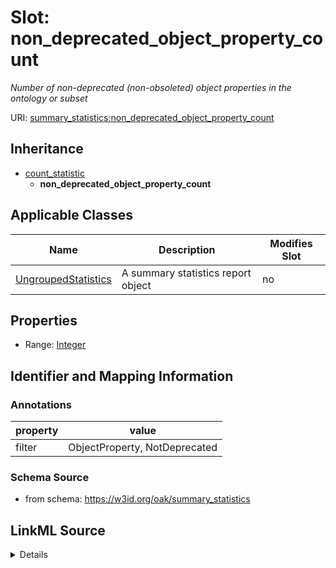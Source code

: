 # Slot: non_deprecated_object_property_count


_Number of non-deprecated (non-obsoleted) object properties in the ontology or subset_



URI: [summary_statistics:non_deprecated_object_property_count](https://w3id.org/oaklib/summary_statistics.non_deprecated_object_property_count)




## Inheritance

* [count_statistic](count_statistic.md)
    * **non_deprecated_object_property_count**





## Applicable Classes

| Name | Description | Modifies Slot |
| --- | --- | --- |
[UngroupedStatistics](UngroupedStatistics.md) | A summary statistics report object |  no  |







## Properties

* Range: [Integer](Integer.md)





## Identifier and Mapping Information





### Annotations

| property | value |
| --- | --- |
| filter | ObjectProperty, NotDeprecated |



### Schema Source


* from schema: https://w3id.org/oak/summary_statistics




## LinkML Source

<details>
```yaml
name: non_deprecated_object_property_count
annotations:
  filter:
    tag: filter
    value: ObjectProperty, NotDeprecated
description: Number of non-deprecated (non-obsoleted) object properties in the ontology
  or subset
from_schema: https://w3id.org/oak/summary_statistics
rank: 1000
is_a: count_statistic
alias: non_deprecated_object_property_count
owner: UngroupedStatistics
domain_of:
- UngroupedStatistics
slot_group: property_statistic_group
range: integer

```
</details>